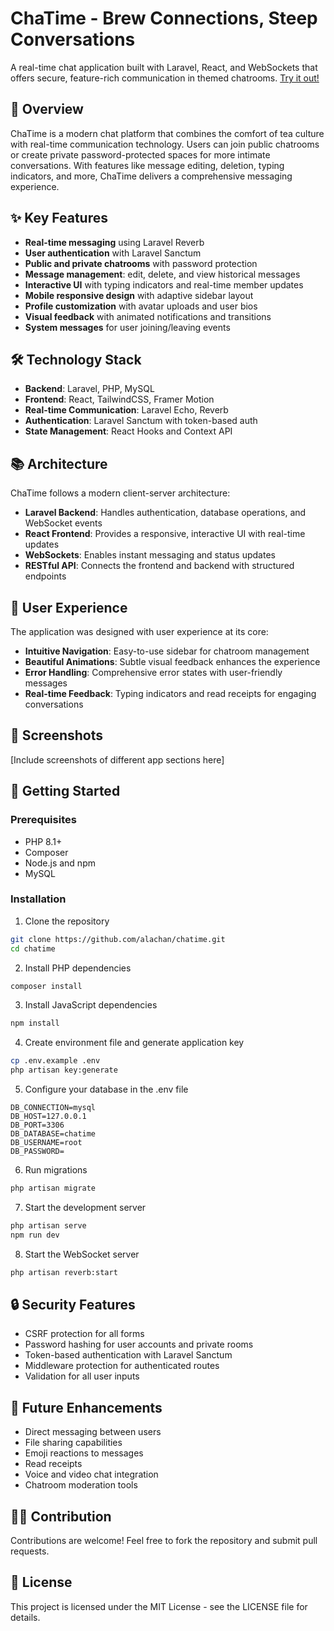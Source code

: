 # ChaTime - Brew Connections, Steep Conversations

A real-time chat application built with Laravel, React, and WebSockets that offers secure, feature-rich communication in themed chatrooms.
[Try it out!](https://cha-time.vercel.app/)

## 🍵 Overview

ChaTime is a modern chat platform that combines the comfort of tea culture with real-time communication technology. Users can join public chatrooms or create private password-protected spaces for more intimate conversations. With features like message editing, deletion, typing indicators, and more, ChaTime delivers a comprehensive messaging experience.

## ✨ Key Features

- **Real-time messaging** using Laravel Reverb
- **User authentication** with Laravel Sanctum
- **Public and private chatrooms** with password protection
- **Message management**: edit, delete, and view historical messages
- **Interactive UI** with typing indicators and real-time member updates
- **Mobile responsive design** with adaptive sidebar layout
- **Profile customization** with avatar uploads and user bios
- **Visual feedback** with animated notifications and transitions
- **System messages** for user joining/leaving events

## 🛠️ Technology Stack

- **Backend**: Laravel, PHP, MySQL
- **Frontend**: React, TailwindCSS, Framer Motion
- **Real-time Communication**: Laravel Echo, Reverb
- **Authentication**: Laravel Sanctum with token-based auth
- **State Management**: React Hooks and Context API

## 📚 Architecture

ChaTime follows a modern client-server architecture:

- **Laravel Backend**: Handles authentication, database operations, and WebSocket events
- **React Frontend**: Provides a responsive, interactive UI with real-time updates
- **WebSockets**: Enables instant messaging and status updates
- **RESTful API**: Connects the frontend and backend with structured endpoints

## 🌟 User Experience

The application was designed with user experience at its core:

- **Intuitive Navigation**: Easy-to-use sidebar for chatroom management
- **Beautiful Animations**: Subtle visual feedback enhances the experience
- **Error Handling**: Comprehensive error states with user-friendly messages
- **Real-time Feedback**: Typing indicators and read receipts for engaging conversations

## 📸 Screenshots

[Include screenshots of different app sections here]

## 🚀 Getting Started

### Prerequisites
- PHP 8.1+
- Composer
- Node.js and npm
- MySQL

### Installation

1. Clone the repository
```bash
git clone https://github.com/alachan/chatime.git
cd chatime
```

2. Install PHP dependencies
```bash
composer install
```

3. Install JavaScript dependencies
```bash
npm install
```

4. Create environment file and generate application key
```bash
cp .env.example .env
php artisan key:generate
```

5. Configure your database in the .env file
```
DB_CONNECTION=mysql
DB_HOST=127.0.0.1
DB_PORT=3306
DB_DATABASE=chatime
DB_USERNAME=root
DB_PASSWORD=
```

6. Run migrations
```bash
php artisan migrate
```

7. Start the development server
```bash
php artisan serve
npm run dev
```

8. Start the WebSocket server
```bash
php artisan reverb:start
```

## 🔒 Security Features

- CSRF protection for all forms
- Password hashing for user accounts and private rooms
- Token-based authentication with Laravel Sanctum
- Middleware protection for authenticated routes
- Validation for all user inputs

## 🔮 Future Enhancements

- Direct messaging between users
- File sharing capabilities
- Emoji reactions to messages
- Read receipts
- Voice and video chat integration
- Chatroom moderation tools

## 👨‍💻 Contribution

Contributions are welcome! Feel free to fork the repository and submit pull requests.

## 📄 License

This project is licensed under the MIT License - see the LICENSE file for details.
